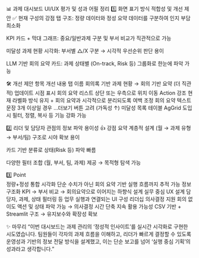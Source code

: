 📊 과제 대시보드 UI/UX 평가 및 성과 어필 정리
1️⃣ 화면 표기 방식 적합성 및 개선 제안
✅ 현재 구성의 강점
탭 구조: 정량 데이터와 정성 요약 데이터를 구분하여 인지 부담 최소화

KPI 카드 + 막대 그래프: 중요/일반과제 구분 및 부서 비교가 직관적으로 가능

미달성 과제 현황 시각화: 부서별 △/X 구분 → 시각적 우선순위 판단 용이

LLM 기반 회의 요약 카드: 과제 상태별 (On-track, Risk 등) 그룹화로 한눈에 파악 가능

🛠 개선 제안
항목	개선 내용
탭 이름	회의록 기반 과제 현황 → 회의 기반 요약 (더 직관적)
업데이트 시점 표시	회의 요약 리스트 상단 또는 우측으로 위치 이동
Action 강조	현재 라벨화 방식 유지 + 회의 요약과 시각적으로 분리되도록 여백 조정
회의 요약 텍스트	문장 3개 이상일 경우 ...더보기 버튼 고려 (가독성 ↑)
미달성 목록 테이블	AgGrid 도입 시 필터, 정렬, 복사 등 기능 강화 가능

2️⃣ 리더 및 담당자 관점의 정보 파악 용이성
👍 강점 요약
계층적 설계 (월 → 과제 유형 → 부서/팀) 구조로 시야 확보 용이

카드 기반 분류로 상태(Risk 등) 파악 빠름

다양한 필터 조합 (월, 부서, 팀, 과제) 제공 → 목적형 탐색 가능
 
3️⃣ Point  
정량+정성 통합 시각화	단순 수치가 아닌 회의 요약 기반 실행 흐름까지 추적 가능
정보 구조화	KPI → 부서 비교 → 회의요약으로 이어지는 하향식 설계
실무 중심 UX 설계	담당자, 과제, 상태 필터링 등 업무 실행과 연결되는 UI 구성
리더십 의사결정 지원	회의 없이도 액션 및 상태 파악 가능 → 의사결정 시간 단축
지속 활용 가능성	CSV 기반 + Streamlit 구조 → 유지보수와 확장성 확보

✨ 마무리
“이번 대시보드는 과제 관리의 ‘정성적 인사이트’를 실시간 시각화로 구현한 시도였습니다. 팀원들이 각자의 과제 흐름을 이해하고, 리더가 빠르게 결정할 수 있도록 운영성과 기반의 정보 전달 방식을 설계했고, 이는 단순 보고를 넘어 ‘실행 중심 기획’의 성과라고 생각합니다.”
